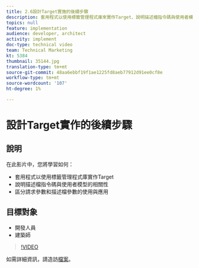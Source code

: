 ```yaml
---
title: 2.6設計Target實施的後續步驟
description: 套用程式以使用標籤管理程式庫來實作Target、說明描述檔指令碼與使用者模型的相關性、區分請求參數和描述檔參數的使用與應用
topics: null
feature: implementation
audience: developer, architect
activity: implement
doc-type: technical video
team: Technical Marketing
kt: 5384
thumbnail: 35144.jpg
translation-type: tm+mt
source-git-commit: 48aa6ebbf19f1ae1225fd8aeb77912d91ee0cf8e
workflow-type: tm+mt
source-wordcount: '107'
ht-degree: 1%

---
```



# 設計Target實作的後續步驟

## 說明

在此影片中，您將學習如何：

* 套用程式以使用標籤管理程式庫實作Target
* 說明描述檔指令碼與使用者模型的相關性
* 區分請求參數和描述檔參數的使用與應用

## 目標對象

* 開發人員
* 建築師

>[!VIDEO](https://video.tv.adobe.com/v/35144/?quality=12)

如需詳細資訊，請造訪[檔案](https://docs.adobe.com/content/help/en/target/using/implement-target/implementing-target.html)。
